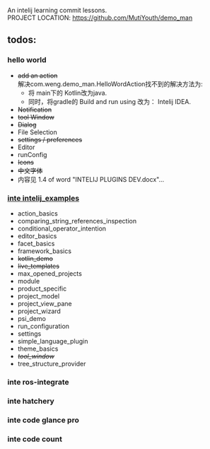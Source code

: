 An intelij learning commit lessons.<br/>
PROJECT LOCATION: https://github.com/MutiYouth/demo_man



## todos:
### hello world
* ~~add an action~~ <br/>
  解决com.weng.demo_man.HelloWordAction找不到的解决方法为:
  * 将 main下的 Kotlin改为java.
  * 同时，将gradle的 Build and run using 改为： Intelij IDEA.
* ~~Notification~~
* ~~tool Window~~
* ~~Dialog~~
* File Selection
* ~~settings / preferences~~
* Editor
* runConfig
* ~~Icons~~
* ~~中文字体~~
* 内容见 1.4 of word "INTELIJ PLUGINS DEV.docx"... 

### [inte intelij_examples](https://github.com/JetBrains/intellij-sdk-code-samples)
* action_basics
* comparing_string_references_inspection
* conditional_operator_intention
* editor_basics
* facet_basics
* framework_basics
* ~~kotlin_demo~~
* ~~live_templates~~
* max_opened_projects
* module
* product_specific
* project_model
* project_view_pane
* project_wizard
* psi_demo
* run_configuration
* settings
* simple_language_plugin
* theme_basics
* _~~tool_window~~_
* tree_structure_provider


### inte ros-integrate
### inte hatchery
### inte code glance pro
### inte code count